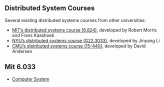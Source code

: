 ## Distributed System Courses
Several existing distributed systems courses from other universities:
- [MIT’s distributed systems course (6.824)](https://pdos.csail.mit.edu/6.824/), developed by Robert Morris and Frans Kaashoek
- [NYU’s distributed systems course (G22.3033)](http://www.news.cs.nyu.edu/~jinyang/fa16-ds/), developed by Jinyang Li
- [CMU’s distributed systems course (15-440)](http://www.cs.cmu.edu/~dga/15-440/F10/), developed by David Andersen

## Mit 6.033
- [Computer System](http://web.mit.edu/6.033/www/)
